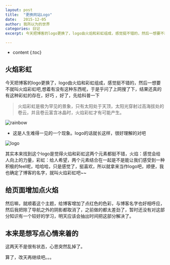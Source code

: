 ```yaml
---
layout: post
title:  "更换网站Logo"
date:   2015-12-05
author: 我所以为的世界
categories: 日记
excerpt: 今天把博客的logo更换了，logo由火焰和彩虹组成，感觉挺不错的，然后一想要不就叫火焰彩虹吧,想着有没有这种东西呢，于是乎问了上网搜了下，结果还真的有这种彩虹的存在，好巧 ....

---
```

* content
{:toc}

## 火焰彩虹
今天把博客的logo更换了，logo由火焰和彩虹组成，感觉挺不错的，然后一想要不就叫火焰彩虹吧,想着有没有这种东西呢，于是乎问了上网搜了下，结果还真的有这种彩虹的存在，好巧 ，好了，先给科普一下 

> 火焰彩虹是极为罕见的景象，只有太阳处于天顶，太阳光穿射过高海拔处的卷云，并且卷云富含冰晶时，火焰彩虹才有可能产生。

![rainbow](http://7xonct.com1.z0.glb.clouddn.com/blog/rainbow.jpg)


* 这是人生难得一见的一个现象。logo的话就长这样，很好理解的对吧


![logo](http://7xonct.com1.z0.glb.clouddn.com/logo/blog_logo.png)


其实本来找到这个logo是觉得火焰和彩虹这两个元素都挺不错，火焰：感觉会给人向上的力量，彩虹：给人希望，两个元素结合在一起是不是能让我们感受到一种积极的feel呢，哈哈哈，只是感觉了，挺喜欢，所以就拿来当作logo吧，顺便，我也确定了博客的名字，就叫火焰彩虹吧~~




## 给页面增加点火焰

然后嘛，就顺着这个主题，给博客增加了点红色的色彩，与博客名字也好相呼应，然后我把除了导航之外的阴影都取消了，之前做的都太差劲了，暂时还没有对这部分知识有一个较好的学习，明天应该会抽出时间把这部分解决了。




## 本来是想写点心情来着的

这两天不是很有状态，心思突然乱掉了。


算了，改天再继续吧。。。



